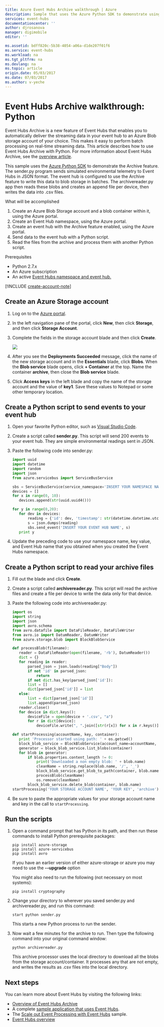 ```yaml
---
title: Azure Event Hubs Archive walkthrough | Azure
description: Sample that uses the Azure Python SDK to demonstrate using the Event Hubs Archive feature.
services: event-hubs
documentationcenter: ''
author: djrosanova
manager: digimobile
editor: ''

ms.assetid: bdff820c-5b38-4054-a06a-d1de207f01f6
ms.service: event-hubs
ms.workload: na
ms.tgt_pltfrm: na
ms.devlang: na
ms.topic: article
origin.date: 05/03/2017
ms.date: 07/03/2017
ms.author: v-yeche
---
```


# Event Hubs Archive walkthrough: Python
Event Hubs Archive is a new feature of Event Hubs that enables you to automatically deliver the streaming data in your event hub to an Azure Blob storage account of your choice. This makes it easy to perform batch processing on real-time streaming data. This article describes how to use Event Hubs Archive with Python. For more information about Event Hubs Archive, see the [overview article](event-hubs-archive-overview.md).

This sample uses the [Azure Python SDK](/develop/python/) to demonstrate the Archive feature. The sender.py program sends simulated environmental telemetry to Event Hubs in JSON format. The event hub is configured to use the Archive feature to write this data to blob storage in batches. The archivereader.py app then reads these blobs and creates an append file per device, then writes the data into .csv files.

What will be accomplished

1. Create an Azure Blob Storage account and a blob container within it, using the Azure portal.
2. Create an Event Hub namespace, using the Azure portal.
3. Create an event hub with the Archive feature enabled, using the Azure portal.
4. Send data to the event hub with a Python script.
5. Read the files from the archive and process them with another Python script.

Prerequisites

- Python 2.7.x
- An Azure subscription
- An active [Event Hubs namespace and event hub.](event-hubs-create.md)

[!INCLUDE [create-account-note](../../includes/create-account-note.md)]

## Create an Azure Storage account

1. Log on to the [Azure portal][Azure portal].
2. In the left navigation pane of the portal, click **New**, then click **Storage**, and then click **Storage Account**.
3. Complete the fields in the storage account blade and then click **Create**.

   ![][1]
4. After you see the **Deployments Succeeded** message, click the name of the new storage account and in the **Essentials** blade, click **Blobs**. When the **Blob service** blade opens, click **+ Container** at the top. Name the container **archive**, then close the **Blob service** blade.
5. Click **Access keys** in the left blade and copy the name of the storage account and the value of **key1**. Save these values to Notepad or some other temporary location.

## Create a Python script to send events to your event hub

1. Open your favorite Python editor, such as [Visual Studio Code][Visual Studio Code].
2. Create a script called **sender.py**. This script will send 200 events to your event hub. They are simple environmental readings sent in JSON.
3. Paste the following code into sender.py:

    ```python
    import uuid
    import datetime
    import random
    import json
    from azure.servicebus import ServiceBusService

    sbs = ServiceBusService(service_namespace='INSERT YOUR NAMESPACE NAME', shared_access_key_name='RootManageSharedAccessKey', shared_access_key_value='INSERT YOUR KEY')
    devices = []
    for x in range(0, 10):
       devices.append(str(uuid.uuid4()))

    for y in range(0,20):
       for dev in devices:
           reading = {'id': dev, 'timestamp': str(datetime.datetime.utcnow()), 'uv': random.random(), 'temperature': random.randint(70, 100), 'humidity': random.randint(70, 100)}
           s = json.dumps(reading)
           sbs.send_event('INSERT YOUR EVENT HUB NAME', s)
       print y
    ```
4. Update the preceding code to use your namespace name, key value, and Event Hub name that you obtained when you created the Event Hubs namespace.

## Create a Python script to read your archive files

1. Fill out the blade and click **Create**.
2. Create a script called **archivereader.py**. This script will read the archive files and create a file per device to write the data only for that device.
3. Paste the following code into archivereader.py:

    ```python
    import os
    import string
    import json
    import avro.schema
    from avro.datafile import DataFileReader, DataFileWriter
    from avro.io import DatumReader, DatumWriter
    from azure.storage.blob import BlockBlobService

    def processBlob(filename):
       reader = DataFileReader(open(filename, 'rb'), DatumReader())
       dict = {}
       for reading in reader:
           parsed_json = json.loads(reading["Body"])
           if not 'id' in parsed_json:
               return
           if not dict.has_key(parsed_json['id']):
           list = []
           dict[parsed_json['id']] = list
       else:
           list = dict[parsed_json['id']]
           list.append(parsed_json)
       reader.close()
       for device in dict.keys():
           deviceFile = open(device + '.csv', "a")
           for r in dict[device]:
               deviceFile.write(", ".join([str(r[x]) for x in r.keys()])+'\n')

    def startProcessing(accountName, key, container):
       print 'Processor started using path: ' + os.getcwd()
       block_blob_service = BlockBlobService(account_name=accountName, account_key=key)
       generator = block_blob_service.list_blobs(container)
       for blob in generator:
           if blob.properties.content_length != 0:
               print('Downloaded a non empty blob: ' + blob.name)
               cleanName = string.replace(blob.name, '/', '_')
               block_blob_service.get_blob_to_path(container, blob.name, cleanName)
               processBlob(cleanName)
               os.remove(cleanName)
           block_blob_service.delete_blob(container, blob.name)
    startProcessing('YOUR STORAGE ACCOUNT NAME', 'YOUR KEY', 'archive')
    ```
4. Be sure to paste the appropriate values for your storage account name and key in the call to `startProcessing`.

## Run the scripts

1. Open a command prompt that has Python in its path, and then run these commands to install Python prerequisite packages:

    ```
    pip install azure-storage
    pip install azure-servicebus
    pip install avro
    ```

    If you have an earlier version of either azure-storage or azure you may need to use the **--upgrade** option

    You might also need to run the following (not necessary on most systems):

    ```
    pip install cryptography
    ```
2.  Change your directory to wherever you saved sender.py and archivereader.py, and run this command:

    ```
    start python sender.py
    ```

    This starts a new Python process to run the sender.
3. Now wait a few minutes for the archive to run. Then type the following command into your original command window:

    ```
    python archivereader.py
    ```

    This archive processor uses the local directory to download all the blobs from the storage account/container. It processes any that are not empty, and writes the results as .csv files into the local directory.

## Next steps

You can learn more about Event Hubs by visiting the following links:

* [Overview of Event Hubs Archive][Overview of Event Hubs Archive]
* A complete [sample application that uses Event Hubs][sample application that uses Event Hubs].
* The [Scale out Event Processing with Event Hubs][Scale out Event Processing with Event Hubs] sample.
* [Event Hubs overview][Event Hubs overview]

[Azure portal]: https://portal.azure.cn/
[Overview of Event Hubs Archive]: event-hubs-archive-overview.md
[1]: ./media/event-hubs-archive-python/event-hubs-python1.png
[About Azure storage accounts]: ../storage/storage-create-storage-account.md
[Visual Studio Code]: https://code.visualstudio.com/
[Event Hubs overview]: event-hubs-overview.md
[sample application that uses Event Hubs]: https://code.msdn.microsoft.com/Service-Bus-Event-Hub-286fd097
[Scale out Event Processing with Event Hubs]: https://code.msdn.microsoft.com/Service-Bus-Event-Hub-45f43fc3